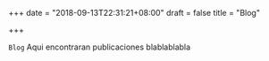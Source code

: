 +++
date = "2018-09-13T22:31:21+08:00"
draft = false
title = "Blog"

+++

`Blog` 
Aqui encontraran publicaciones blablablabla